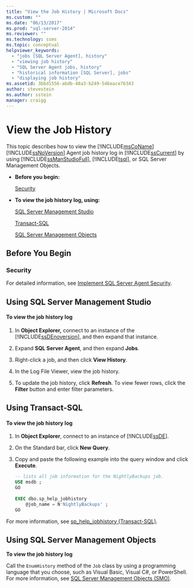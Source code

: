 ```yaml
---
title: "View the Job History | Microsoft Docs"
ms.custom: ""
ms.date: "06/13/2017"
ms.prod: "sql-server-2014"
ms.reviewer: ""
ms.technology: ssms
ms.topic: conceptual
helpviewer_keywords: 
  - "jobs [SQL Server Agent], history"
  - "viewing job history"
  - "SQL Server Agent jobs, history"
  - "historical information [SQL Server], jobs"
  - "displaying job history"
ms.assetid: 3bbd1556-abdb-48a3-b249-546eace76343
author: stevestein
ms.author: sstein
manager: craigg
---
```

# View the Job History
  This topic describes how to view the [!INCLUDE[msCoName](../../includes/msconame-md.md)] [!INCLUDE[ssNoVersion](../../includes/ssnoversion-md.md)] Agent job history log in [!INCLUDE[ssCurrent](../../includes/sscurrent-md.md)] by using [!INCLUDE[ssManStudioFull](../../includes/ssmanstudiofull-md.md)], [!INCLUDE[tsql](../../includes/tsql-md.md)], or SQL Server Management Objects.  
  
-   **Before you begin:**  
  
     [Security](#Security)  
  
-   **To view the job history log, using:**  
  
     [SQL Server Management Studio](#SSMS)  
  
     [Transact-SQL](#TSQL)  
  
     [SQL Server Management Objects](#SMO)  
  
##  <a name="BeforeYouBegin"></a> Before You Begin  
  
###  <a name="Security"></a> Security  
 For detailed information, see [Implement SQL Server Agent Security](implement-sql-server-agent-security.md).  
  
##  <a name="SSMS"></a> Using SQL Server Management Studio  
  
#### To view the job history log  
  
1.  In **Object Explorer,** connect to an instance of the [!INCLUDE[ssDEnoversion](../../includes/ssdenoversion-md.md)], and then expand that instance.  
  
2.  Expand **SQL Server Agent**, and then expand **Jobs**.  
  
3.  Right-click a job, and then click **View History**.  
  
4.  In the Log File Viewer, view the job history.  
  
5.  To update the job history, click **Refresh**. To view fewer rows, click the **Filter** button and enter filter parameters.  
  
##  <a name="TSQL"></a> Using Transact-SQL  
  
#### To view the job history log  
  
1.  In **Object Explorer**, connect to an instance of [!INCLUDE[ssDE](../../includes/ssde-md.md)].  
  
2.  On the Standard bar, click **New Query**.  
  
3.  Copy and paste the following example into the query window and click **Execute**.  
  
    ```sql
    -- lists all job information for the NightlyBackups job.  
    USE msdb ;  
    GO  
  
    EXEC dbo.sp_help_jobhistory   
        @job_name = N'NightlyBackups' ;  
    GO  
    ```  
  
 For more information, see [sp_help_jobhistory &#40;Transact-SQL&#41;](/sql/relational-databases/system-stored-procedures/sp-help-jobhistory-transact-sql).  
  
##  <a name="SMO"></a> Using SQL Server Management Objects  
 **To view the job history log**  
  
 Call the `EnumHistory` method of the `Job` class by using a programming language that you choose, such as Visual Basic, Visual C#, or PowerShell. For more information, see [SQL Server Management Objects (SMO)](https://msdn.microsoft.com/library/ms162169.aspx).  
